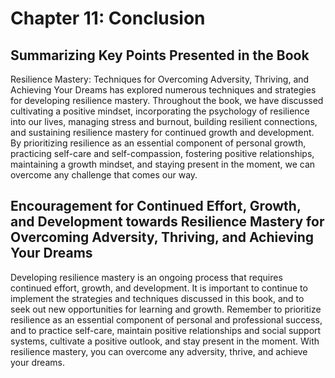 Chapter 11: Conclusion
======================

Summarizing Key Points Presented in the Book
--------------------------------------------

Resilience Mastery: Techniques for Overcoming Adversity, Thriving, and Achieving Your Dreams has explored numerous techniques and strategies for developing resilience mastery. Throughout the book, we have discussed cultivating a positive mindset, incorporating the psychology of resilience into our lives, managing stress and burnout, building resilient connections, and sustaining resilience mastery for continued growth and development. By prioritizing resilience as an essential component of personal growth, practicing self-care and self-compassion, fostering positive relationships, maintaining a growth mindset, and staying present in the moment, we can overcome any challenge that comes our way.

Encouragement for Continued Effort, Growth, and Development towards Resilience Mastery for Overcoming Adversity, Thriving, and Achieving Your Dreams
----------------------------------------------------------------------------------------------------------------------------------------------------

Developing resilience mastery is an ongoing process that requires continued effort, growth, and development. It is important to continue to implement the strategies and techniques discussed in this book, and to seek out new opportunities for learning and growth. Remember to prioritize resilience as an essential component of personal and professional success, and to practice self-care, maintain positive relationships and social support systems, cultivate a positive outlook, and stay present in the moment. With resilience mastery, you can overcome any adversity, thrive, and achieve your dreams.
